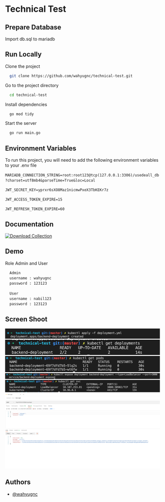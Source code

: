 # Technical Test





## Prepare Database

Import db.sql to mariadb
    
## Run Locally

Clone the project

```bash
  git clone https://github.com/wahyugnc/technical-test.git
```

Go to the project directory

```bash
  cd technical-test
```

Install dependencies

```bash
  go mod tidy
```

Start the server

```bash
  go run main.go
```


## Environment Variables

To run this project, you will need to add the following environment variables to your .env file

`MARIADB_CONNECTION_STRING=root:root123@tcp(127.0.0.1:3306)/usedeall_db?charset=utf8mb4&parseTime=True&loc=Local`

`JWT_SECRET_KEY=yprxr6sXO8Maz1nicmwPxeX3TbKEKr7z`

`JWT_ACCESS_TOKEN_EXPIRE=15`

`JWT_REFRESH_TOKEN_EXPIRE=60`


## Documentation

[![Download Collection](https://heremaps.github.io/postman-collections/img/download.svg)](../../raw/master/UseDeall.postman_collection.json)


## Demo

Role Admin and User

```bash
  Admin 
  username : wahyugnc
  password : 123123

  User
  username : nabil123
  password : 123123
```

## Screen Shoot

![](doc/deploy_01.png)
![](doc/deploy_02.png)
![](doc/deploy_03.png)
![](doc/deploy_04.png)
![](doc/deploy_05.png)
![](doc/deploy_06.png)
## Authors

- [@wahyugnc](https://www.github.com/wahyugnc)

